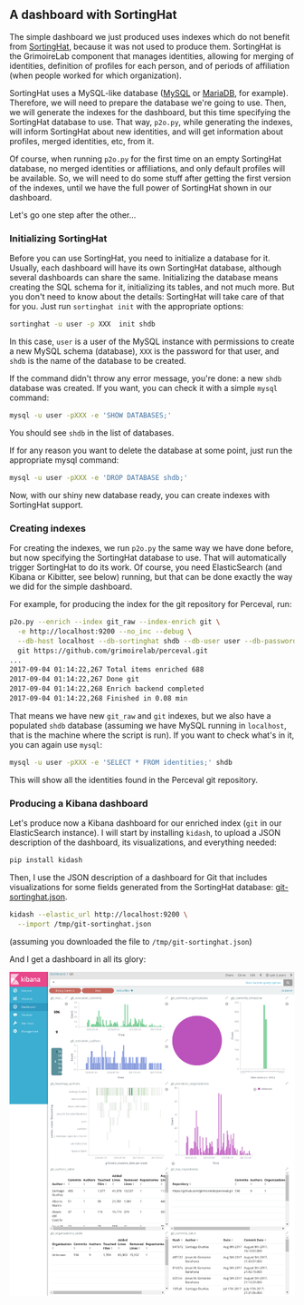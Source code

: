 ## A dashboard with SortingHat

The simple dashboard we just produced uses indexes which
do not benefit from [SortingHat](https://github.com/chaoss/grimoirelab-sortinghat),
because it was not used to produce them.
SortingHat is the GrimoireLab component that manages identities, allowing for merging of identities, definition of profiles for each person, and of periods of affiliation (when people worked for which organization).

SortingHat uses a MySQL-like database ([MySQL](https://www.mysql.com/) or [MariaDB](https://mariadb.org/), for example). Therefore, we will need to prepare the database we're going to use. Then, we will generate the indexes for the dashboard, but this time specifying the SortingHat database to use. That way, `p2o.py`, while generating the indexes, will inform SortingHat about new identities, and will get information about profiles, merged identities, etc, from it.

Of course, when running `p2o.py` for the first time on an empty SortingHat database, no merged identities or affiliations, and only default profiles will be available. So, we will need to do some stuff after getting the first version of the indexes, until we have the full power of SortingHat shown in our dashboard.

Let's go one step after the other...


### Initializing SortingHat

Before you can use SortingHat,
you need to initialize a database for it.
Usually, each dashboard will have its own SortingHat database, although several dashboards can share the same. Initializing the database means creating the SQL schema for it, initializing its tables, and not much more. But you don't need to know about the details: SortingHat will take care of that for you. Just run `sortinghat init` with the appropriate options:

```bash
sortinghat -u user -p XXX  init shdb
```

In this case, `user` is a user of the MySQL instance with permissions to create a new MySQL schema (database), `XXX` is the password for that user, and `shdb` is the name of the database to be created.

If the command didn't throw any error message, you're done: a new `shdb` database was created. If you want, you can check it with a simple `mysql` command:

```bash
mysql -u user -pXXX -e 'SHOW DATABASES;'
```

You should see `shdb` in the list of databases.

If for any reason you want to delete the database at some point, just run the appropriate mysql command:

```bash
mysql -u user -pXXX -e 'DROP DATABASE shdb;'
```

Now, with our shiny new database ready, you can create indexes with SortingHat support.

### Creating indexes

For creating the indexes, we run `p2o.py` the same way we have done before, but now specifying the SortingHat database to use. That will automatically trigger SortingHat to do its work. Of course, you need ElasticSearch (and Kibana or Kibitter, see below) running, but that can be done exactly the way we did for the simple dashboard.

For example, for producing the index for the git repository for Perceval, run:

```bash
p2o.py --enrich --index git_raw --index-enrich git \
  -e http://localhost:9200 --no_inc --debug \
  --db-host localhost --db-sortinghat shdb --db-user user --db-password XXX \
  git https://github.com/grimoirelab/perceval.git
...
2017-09-04 01:14:22,267 Total items enriched 688
2017-09-04 01:14:22,267 Done git
2017-09-04 01:14:22,268 Enrich backend completed
2017-09-04 01:14:22,268 Finished in 0.08 min
```

That means we have new `git_raw` and `git` indexes, but we also have a populated `shdb` database (assuming we have MySQL running in `localhost`, that is the machine where the script is run). If you want to check what's in it, you can again use `mysql`:

```bash
mysql -u user -pXXX -e 'SELECT * FROM identities;' shdb
```

This will show all the identities found in the Perceval git repository.

### Producing a Kibana dashboard

Let's produce now a Kibana dashboard for our enriched index (`git` in our ElasticSearch instance). I will start by installing `kidash`, to upload a JSON description of the dashboard, its visualizations, and everything needed:

```bash
pip install kidash
```

Then, I use the JSON description of a dashboard for Git that
includes visualizations for some fields generated from the SortingHat database: [git-sortinghat.json](dashboards/git-sortinghat.json).

```bash
kidash --elastic_url http://localhost:9200 \
  --import /tmp/git-sortinghat.json
```

(assuming you downloaded the file to `/tmp/git-sortinghat.json`)

And I get a dashboard in all its glory:


![](figs/dashboard-git-sortinghat.png)
